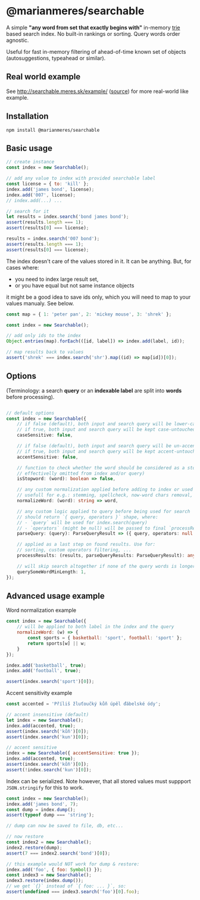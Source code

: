 # @marianmeres/searchable

A simple **"any word from set that exactly begins with"**
in-memory [trie](https://en.wikipedia.org/wiki/Trie) based search index.
No built-in rankings or sorting. Query words order agnostic.

Useful for fast in-memory filtering of ahead-of-time known set of objects
(autosuggestions, typeahead or similar).

## Real world example
See http://searchable.meres.sk/example/ ([source](./example/)) for more real-world
like example.

## Installation
```shell
npm install @marianmeres/searchable
```

## Basic usage
```javascript
// create instance
const index = new Searchable();

// add any value to index with provided searchable label
const license = { to: 'kill' };
index.add('james bond', license);
index.add('007', license);
// index.add(...) ...

// search for it
let results = index.search('bond james bond');
assert(results.length === 1);
assert(results[0] === license);

results = index.search('007 bond');
assert(results.length === 1);
assert(results[0] === license);
```

The index doesn't care of the values stored in it. It can be anything. But, for cases where:

- you need to index large result set,
- or you have equal but not same instance objects

it might be a good idea to save ids only, which you will need to map to your values manualy.
See below.

```javascript
const map = { 1: 'peter pan', 2: 'mickey mouse', 3: 'shrek' };

const index = new Searchable();

// add only ids to the index
Object.entries(map).forEach(([id, label]) => index.add(label, id));

// map results back to values
assert('shrek' === index.search('shr').map((id) => map[id])[0]);
```

## Options

(Terminology: a search **query** or an **indexable label** are split into **words**
before processing).

```typescript

// default options
const index = new Searchable({
    // if false (default), both input and search query will be lower-cased
    // if true, both input and search query will be kept case-untouched
    caseSensitive: false,

    // if false (default), both input and search query will be un-accented
    // if true, both input and search query will be kept accent-untouched
    accentSensitive: false,

    // function to check whether the word should be considered as a stopword (and so
    // effectivelly omitted from index and/or query)
    isStopword: (word): boolean => false,

    // any custom normalization applied before adding to index or used for query
    // usefull for e.g.: stemming, spellcheck, now-word chars removal, custom conversion...
    normalizeWord: (word): string => word,

    // any custom logic applied to query before being used for search
    // should return `{ query, operators }` shape, where:
    // - `query` will be used for index.search(query)
    // - `operators` (might be null) will be passed to final `processResults` filtering
    parseQuery: (query): ParseQueryResult => ({ query, operators: null }),

    // applied as a last step on found results. Use for:
    // sorting, custom operators filtering, ...
    processResults: (results, parseQueryResults: ParseQueryResult): any[] => results,

    // will skip search altogether if none of the query words is longer than this limit
    querySomeWordMinLength: 1,
});

```

## Advanced usage example

Word normalization example

```javascript
const index = new Searchable({
    // will be applied to both label in the index and the query
    normalizeWord: (w) => {
        const sports = { basketball: 'sport', football: 'sport' };
        return sports[w] || w;
    }
});

index.add('basketball', true);
index.add('football', true);

assert(index.search('sport')[0]);
```

Accent sensitivity example

```javascript
const accented = 'Příliš žluťoučký kůň úpěl ďábelské ódy';

// accent insensitive (default)
let index = new Searchable();
index.add(accented, true);
assert(index.search('kůň')[0]);
assert(index.search('kun')[0]);

// accent sensitive
index = new Searchable({ accentSensitive: true });
index.add(accented, true);
assert(index.search('kůň')[0]);
assert(!index.search('kun')[0]);
```

Index can be serialized. Note however, that all stored values must suppport
`JSON.stringify` for this to work.

```javascript
const index = new Searchable();
index.add('james bond', 7);
const dump = index.dump();
assert(typeof dump === 'string');

// dump can now be saved to file, db, etc...

// now restore
const index2 = new Searchable();
index2.restore(dump);
assert(7 === index2.search('bond')[0]);

// this example would NOT work for dump & restore:
index.add('foo', { foo: Symbol() });
const index3 = new Searchable();
index3.restore(index.dump());
// we get `{}` instead of `{ foo: ... }`, so:
assert(undefined === index3.search('foo')[0].foo);
```
